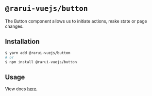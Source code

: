 # `@rarui-vuejs/button`

The Button component allows us to initiate actions, make state or page changes.

## Installation

```sh
$ yarn add @rarui-vuejs/button
# or
$ npm install @rarui-vuejs/button
```

## Usage

View docs [here]().
